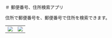 ＃ 郵便番号、住所検索アプリ

住所で郵便番号を、郵便番号で住所を検索できます。

<table>
  <tr>
    <td><img src="https://github.com/LET-137/PostalCodeSearch/assets/152361449/a451263e-5528-42b0-8c22-a6bd724c3ba3"></td>
    <td><img src="https://github.com/LET-137/PostalCodeSearch/assets/152361449/c55db2b0-a17e-4620-98a5-4303605e5c5c"></td>
  </tr>
</table>
